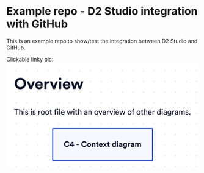 # Example repo - D2 Studio integration with GitHub

This is an example repo to show/test the integration between D2 Studio and GitHub.

Clickable linky pic:
[![Overview Diagram](exports/index/index.png)](https://raw.githubusercontent.com/LarsV123/d2-test/main/exports/index/index.png)
